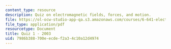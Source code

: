 ```yaml
---
content_type: resource
description: Quiz on electromagnetic fields, forces, and motion.
file: https://ol-ocw-studio-app-qa.s3.amazonaws.com/courses/6-641-electromagnetic-fields-forces-and-motion-spring-2005/7986b388700eecdef2a34c10a12d4974_quiz1_f03.pdf
file_type: application/pdf
resourcetype: Document
title: Quiz 1 - 2003
uid: 7986b388-700e-ecde-f2a3-4c10a12d4974
---
```

